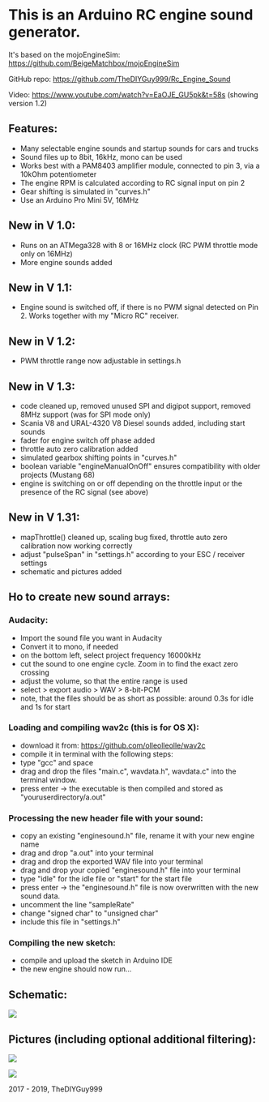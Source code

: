 # This is an Arduino RC engine sound generator.
It's based on the mojoEngineSim: https://github.com/BeigeMatchbox/mojoEngineSim

GitHub repo: https://github.com/TheDIYGuy999/Rc_Engine_Sound

Video: https://www.youtube.com/watch?v=EaOJE_GU5pk&t=58s (showing version 1.2)

## Features:
- Many selectable engine sounds and startup sounds for cars and trucks
- Sound files up to 8bit, 16kHz, mono can be used
- Works best with a PAM8403 amplifier module, connected to pin 3, via a 10kOhm potentiometer
- The engine RPM is calculated according to RC signal input on pin 2
- Gear shifting is simulated in "curves.h"
- Use an Arduino Pro Mini 5V, 16MHz

## New in V 1.0:
- Runs on an ATMega328 with 8 or 16MHz clock (RC PWM throttle mode only on 16MHz)
- More engine sounds added

## New in V 1.1:
- Engine sound is switched off, if there is no PWM signal detected on Pin 2. Works together with my "Micro RC" receiver.

## New in V 1.2:
- PWM throttle range now adjustable in settings.h

## New in V 1.3:
- code cleaned up, removed unused SPI and digipot support, removed 8MHz support (was for SPI mode only)
- Scania V8 and URAL-4320 V8 Diesel sounds added, including start sounds
- fader for engine switch off phase added
- throttle auto zero calibration added
- simulated gearbox shifting points in "curves.h"
- boolean variable "engineManualOnOff" ensures compatibility with older projects (Mustang 68)
- engine is switching on or off depending on the throttle input or the presence of the RC signal (see above)

## New in V 1.31:
- mapThrottle() cleaned up, scaling bug fixed, throttle auto zero calibration now working correctly
- adjust "pulseSpan" in "settings.h" according to your ESC / receiver settings
- schematic and pictures added

## Ho to create new sound arrays:

### Audacity:
- Import the sound file you want in Audacity
- Convert it to mono, if needed
- on the bottom left, select project frequency 16000kHz
- cut the sound to one engine cycle. Zoom in to find the exact zero crossing
- adjust the volume, so that the entire range is used
- select > export audio > WAV > 8-bit-PCM
- note, that the files should be as short as possible: around 0.3s for idle and 1s for start

### Loading and compiling wav2c (this is for OS X):
- download it from: https://github.com/olleolleolle/wav2c
- compile it in terminal with the following steps:
- type "gcc" and space
- drag and drop the files "main.c", wavdata.h", wavdata.c" into the terminal window.
- press enter -> the executable is then compiled and stored as "youruserdirectory/a.out"

### Processing the new header file with your sound:
- copy an existing "enginesound.h" file, rename it with your new engine name
- drag and drop "a.out" into your terminal
- drag and drop the exported WAV file into your terminal
- drag and drop your copied "enginesound.h" file into your terminal
- type "idle" for the idle file or "start" for the start file
- press enter -> the "enginesound.h" file is now overwritten with the new sound data.
- uncomment the line "sampleRate"
- change "signed char" to "unsigned char"
- include this file in "settings.h"

### Compiling the new sketch:
- compile and upload the sketch in Arduino IDE
- the new engine should now run...

## Schematic:
![](https://github.com/TheDIYGuy999/Rc_Engine_Sound/blob/master/wiring.jpg)

## Pictures (including optional additional filtering):
![](https://github.com/TheDIYGuy999/Rc_Engine_Sound/blob/master/top.jpg)

![](https://github.com/TheDIYGuy999/Rc_Engine_Sound/blob/master/bottom.jpg)


2017 - 2019, TheDIYGuy999
